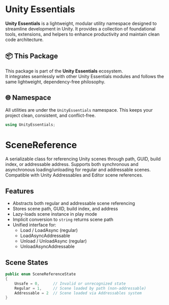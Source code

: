# Unity Essentials

**Unity Essentials** is a lightweight, modular utility namespace designed to streamline development in Unity. 
It provides a collection of foundational tools, extensions, and helpers to enhance productivity and maintain clean code architecture.

## 📦 This Package

This package is part of the **Unity Essentials** ecosystem.  
It integrates seamlessly with other Unity Essentials modules and follows the same lightweight, dependency-free philosophy.

## 🌐 Namespace

All utilities are under the `UnityEssentials` namespace. This keeps your project clean, consistent, and conflict-free.

```csharp
using UnityEssentials;
```

# SceneReference

A serializable class for referencing Unity scenes through path, GUID, build index, or addressable address. Supports both synchronous and asynchronous loading/unloading for regular and addressable scenes. Compatible with Unity Addressables and Editor scene references.



## Features

- Abstracts both regular and addressable scene referencing
- Stores scene path, GUID, build index, and address
- Lazy-loads scene instance in play mode
- Implicit conversion to `string` returns scene path
- Unified interface for:
  - Load / LoadAsync (regular)
  - LoadAsyncAddressable
  - Unload / UnloadAsync (regular)
  - UnloadAsyncAddressable



## Scene States

```csharp
public enum SceneReferenceState
{
    Unsafe = 0,      // Invalid or unrecognized state
    Regular = 1,     // Scene loaded by path (non-addressable)
    Addressable = 2  // Scene loaded via Addressables system
}
```
